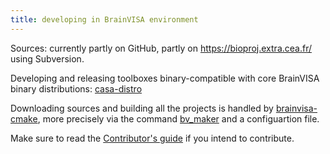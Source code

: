 ```yaml
---
title: developing in BrainVISA environment
---
```


Sources: currently partly on GitHub, partly on https://bioproj.extra.cea.fr/ using Subversion.

Developing and releasing toolboxes binary-compatible with core BrainVISA binary distributions: [casa-distro](https://brainvisa.info/casa-distro/index.html)

Downloading sources and building all the projects is handled by [brainvisa-cmake](https://brainvisa.info/brainvisa-cmake/), more precisely via the command [bv_maker](https://brainvisa.info/brainvisa-cmake/bv_maker.html) and a configuartion file.

Make sure to read the [Contributor's guide](contributing.md) if you intend to contribute.
